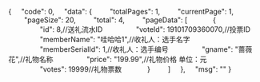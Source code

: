 {
    "code": 0,
    "data": {
        "totalPages": 1,
        "currentPage": 1,
        "pageSize": 20,
        "total": 4,
        "pageData": [
            {
                "id": 8,//送礼流水ID
                "voteId": 19101709360070,//投票ID
                "memberName": "哇哈哈1",//收礼人：选手名字
                "memberSerialId": 1,//收礼人：选手编号
                "gname": "蔷薇花",//礼物名称
                "price": "199.99",//礼物价格 单位：元
                "votes": 19999//礼物票数
            }
        ]
    },
    "msg": ""
}
<!--stackedit_data:
eyJoaXN0b3J5IjpbLTEwMzU2MjE5NzMsMTM4OTk1NTY1MSwtOT
kyMTM0ODcsLTI0MzU1Mzg4Ml19
-->